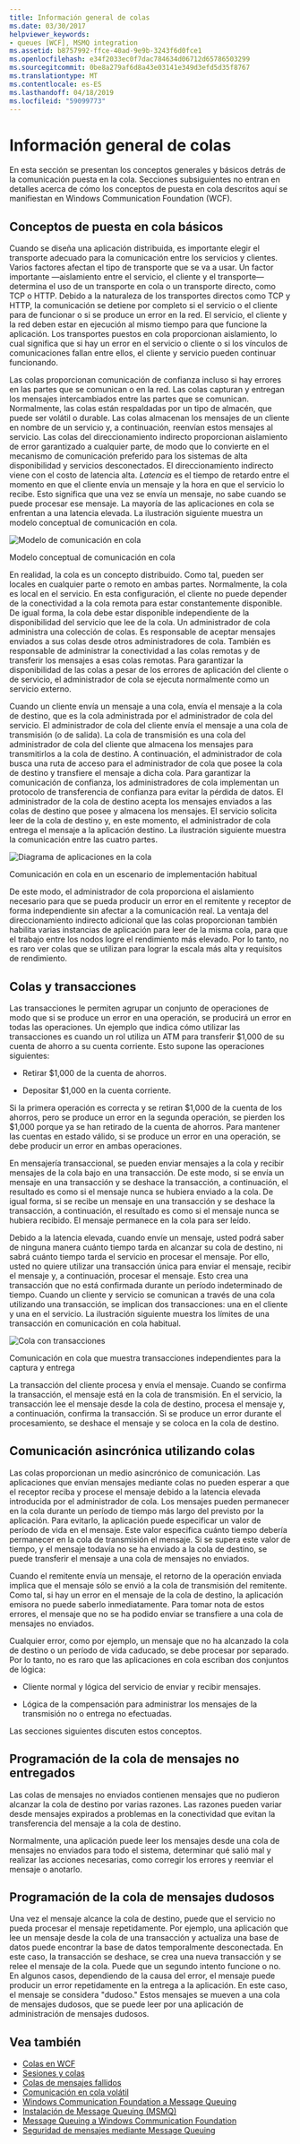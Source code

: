 ```yaml
---
title: Información general de colas
ms.date: 03/30/2017
helpviewer_keywords:
- queues [WCF], MSMQ integration
ms.assetid: b8757992-ffce-40ad-9e9b-3243f6d0fce1
ms.openlocfilehash: e34f2033ec0f7dac784634d06712d65786503299
ms.sourcegitcommit: 0be8a279af6d8a43e03141e349d3efd5d35f8767
ms.translationtype: MT
ms.contentlocale: es-ES
ms.lasthandoff: 04/18/2019
ms.locfileid: "59099773"
---
```

# <a name="queues-overview"></a>Información general de colas
En esta sección se presentan los conceptos generales y básicos detrás de la comunicación puesta en la cola. Secciones subsiguientes no entran en detalles acerca de cómo los conceptos de puesta en cola descritos aquí se manifiestan en Windows Communication Foundation (WCF).  
  
## <a name="basic-queuing-concepts"></a>Conceptos de puesta en cola básicos  
 Cuando se diseña una aplicación distribuida, es importante elegir el transporte adecuado para la comunicación entre los servicios y clientes. Varios factores afectan el tipo de transporte que se va a usar. Un factor importante —aislamiento entre el servicio, el cliente y el transporte— determina el uso de un transporte en cola o un transporte directo, como TCP o HTTP. Debido a la naturaleza de los transportes directos como TCP y HTTP, la comunicación se detiene por completo si el servicio o el cliente para de funcionar o si se produce un error en la red. El servicio, el cliente y la red deben estar en ejecución al mismo tiempo para que funcione la aplicación. Los transportes puestos en cola proporcionan aislamiento, lo cual significa que si hay un error en el servicio o cliente o si los vínculos de comunicaciones fallan entre ellos, el cliente y servicio pueden continuar funcionando.  
  
 Las colas proporcionan comunicación de confianza incluso si hay errores en las partes que se comunican o en la red. Las colas capturan y entregan los mensajes intercambiados entre las partes que se comunican. Normalmente, las colas están respaldadas por un tipo de almacén, que puede ser volátil o durable. Las colas almacenan los mensajes de un cliente en nombre de un servicio y, a continuación, reenvían estos mensajes al servicio. Las colas del direccionamiento indirecto proporcionan aislamiento de error garantizado a cualquier parte, de modo que lo convierte en el mecanismo de comunicación preferido para los sistemas de alta disponibilidad y servicios desconectados. El direccionamiento indirecto viene con el costo de latencia alta. *Latencia* es el tiempo de retardo entre el momento en que el cliente envía un mensaje y la hora en que el servicio lo recibe. Esto significa que una vez se envía un mensaje, no sabe cuando se puede procesar ese mensaje. La mayoría de las aplicaciones en cola se enfrentan a una latencia elevada. La ilustración siguiente muestra un modelo conceptual de comunicación en cola.  
  
 ![Modelo de comunicación en cola](../../../../docs/framework/wcf/feature-details/media/qconceptual-figure1c.gif "QConceptual Figure1c")  
  
 Modelo conceptual de comunicación en cola  
  
 En realidad, la cola es un concepto distribuido. Como tal, pueden ser locales en cualquier parte o remoto en ambas partes. Normalmente, la cola es local en el servicio. En esta configuración, el cliente no puede depender de la conectividad a la cola remota para estar constantemente disponible. De igual forma, la cola debe estar disponible independiente de la disponibilidad del servicio que lee de la cola. Un administrador de cola administra una colección de colas. Es responsable de aceptar mensajes enviados a sus colas desde otros administradores de cola. También es responsable de administrar la conectividad a las colas remotas y de transferir los mensajes a esas colas remotas. Para garantizar la disponibilidad de las colas a pesar de los errores de aplicación del cliente o de servicio, el administrador de cola se ejecuta normalmente como un servicio externo.  
  
 Cuando un cliente envía un mensaje a una cola, envía el mensaje a la cola de destino, que es la cola administrada por el administrador de cola del servicio. El administrador de cola del cliente envía el mensaje a una cola de transmisión (o de salida). La cola de transmisión es una cola del administrador de cola del cliente que almacena los mensajes para transmitirlos a la cola de destino. A continuación, el administrador de cola busca una ruta de acceso para el administrador de cola que posee la cola de destino y transfiere el mensaje a dicha cola. Para garantizar la comunicación de confianza, los administradores de cola implementan un protocolo de transferencia de confianza para evitar la pérdida de datos. El administrador de la cola de destino acepta los mensajes enviados a las colas de destino que posee y almacena los mensajes. El servicio solicita leer de la cola de destino y, en este momento, el administrador de cola entrega el mensaje a la aplicación destino. La ilustración siguiente muestra la comunicación entre las cuatro partes.  
  
 ![Diagrama de aplicaciones en la cola](../../../../docs/framework/wcf/feature-details/media/distributed-queue-figure.jpg "figura cola distribuida")  
  
 Comunicación en cola en un escenario de implementación habitual  
  
 De este modo, el administrador de cola proporciona el aislamiento necesario para que se pueda producir un error en el remitente y receptor de forma independiente sin afectar a la comunicación real. La ventaja del direccionamiento indirecto adicional que las colas proporcionan también habilita varias instancias de aplicación para leer de la misma cola, para que el trabajo entre los nodos logre el rendimiento más elevado. Por lo tanto, no es raro ver colas que se utilizan para lograr la escala más alta y requisitos de rendimiento.  
  
## <a name="queues-and-transactions"></a>Colas y transacciones  
 Las transacciones le permiten agrupar un conjunto de operaciones de modo que si se produce un error en una operación, se producirá un error en todas las operaciones. Un ejemplo que indica cómo utilizar las transacciones es cuando un rol utiliza un ATM para transferir $1,000 de su cuenta de ahorro a su cuenta corriente. Esto supone las operaciones siguientes:  
  
-   Retirar $1,000 de la cuenta de ahorros.  
  
-   Depositar $1,000 en la cuenta corriente.  
  
 Si la primera operación es correcta y se retiran $1,000 de la cuenta de los ahorros, pero se produce un error en la segunda operación, se pierden los $1,000 porque ya se han retirado de la cuenta de ahorros. Para mantener las cuentas en estado válido, si se produce un error en una operación, se debe producir un error en ambas operaciones.  
  
 En mensajería transaccional, se pueden enviar mensajes a la cola y recibir mensajes de la cola bajo en una transacción. De este modo, si se envía un mensaje en una transacción y se deshace la transacción, a continuación, el resultado es como si el mensaje nunca se hubiera enviado a la cola. De igual forma, si se recibe un mensaje en una transacción y se deshace la transacción, a continuación, el resultado es como si el mensaje nunca se hubiera recibido. El mensaje permanece en la cola para ser leído.  
  
 Debido a la latencia elevada, cuando envíe un mensaje, usted podrá saber de ninguna manera cuánto tiempo tarda en alcanzar su cola de destino, ni sabrá cuánto tiempo tarda el servicio en procesar el mensaje. Por ello, usted no quiere utilizar una transacción única para enviar el mensaje, recibir el mensaje y, a continuación, procesar el mensaje. Esto crea una transacción que no está confirmada durante un período indeterminado de tiempo. Cuando un cliente y servicio se comunican a través de una cola utilizando una transacción, se implican dos transacciones: una en el cliente y una en el servicio. La ilustración siguiente muestra los límites de una transacción en comunicación en cola habitual.  
  
 ![Cola con transacciones](../../../../docs/framework/wcf/feature-details/media/qwithtransactions-figure3.gif "QWithTransactions Figure3")  
  
 Comunicación en cola que muestra transacciones independientes para la captura y entrega  
  
 La transacción del cliente procesa y envía el mensaje. Cuando se confirma la transacción, el mensaje está en la cola de transmisión. En el servicio, la transacción lee el mensaje desde la cola de destino, procesa el mensaje y, a continuación, confirma la transacción. Si se produce un error durante el procesamiento, se deshace el mensaje y se coloca en la cola de destino.  
  
## <a name="asynchronous-communication-using-queues"></a>Comunicación asincrónica utilizando colas  
 Las colas proporcionan un medio asincrónico de comunicación. Las aplicaciones que envían mensajes mediante colas no pueden esperar a que el receptor reciba y procese el mensaje debido a la latencia elevada introducida por el administrador de cola. Los mensajes pueden permanecer en la cola durante un período de tiempo más largo del previsto por la aplicación. Para evitarlo, la aplicación puede especificar un valor de período de vida en el mensaje. Este valor especifica cuánto tiempo debería permanecer en la cola de transmisión el mensaje. Si se supera este valor de tiempo, y el mensaje todavía no se ha enviado a la cola de destino, se puede transferir el mensaje a una cola de mensajes no enviados.  
  
 Cuando el remitente envía un mensaje, el retorno de la operación enviada implica que el mensaje sólo se envió a la cola de transmisión del remitente. Como tal, si hay un error en el mensaje de la cola de destino, la aplicación emisora no puede saberlo inmediatamente. Para tomar nota de estos errores, el mensaje que no se ha podido enviar se transfiere a una cola de mensajes no enviados.  
  
 Cualquier error, como por ejemplo, un mensaje que no ha alcanzado la cola de destino o un período de vida caducado, se debe procesar por separado. Por lo tanto, no es raro que las aplicaciones en cola escriban dos conjuntos de lógica:  
  
-   Cliente normal y lógica del servicio de enviar y recibir mensajes.  
  
-   Lógica de la compensación para administrar los mensajes de la transmisión no o entrega no efectuadas.  
  
 Las secciones siguientes discuten estos conceptos.  
  
## <a name="dead-letter-queue-programming"></a>Programación de la cola de mensajes no entregados  
 Las colas de mensajes no enviados contienen mensajes que no pudieron alcanzar la cola de destino por varias razones. Las razones pueden variar desde mensajes expirados a problemas en la conectividad que evitan la transferencia del mensaje a la cola de destino.  
  
 Normalmente, una aplicación puede leer los mensajes desde una cola de mensajes no enviados para todo el sistema, determinar qué salió mal y realizar las acciones necesarias, como corregir los errores y reenviar el mensaje o anotarlo.  
  
## <a name="poison-message-queue-programming"></a>Programación de la cola de mensajes dudosos  
 Una vez el mensaje alcance la cola de destino, puede que el servicio no pueda procesar el mensaje repetidamente. Por ejemplo, una aplicación que lee un mensaje desde la cola de una transacción y actualiza una base de datos puede encontrar la base de datos temporalmente desconectada. En este caso, la transacción se deshace, se crea una nueva transacción y se relee el mensaje de la cola. Puede que un segundo intento funcione o no. En algunos casos, dependiendo de la causa del error, el mensaje puede producir un error repetidamente en la entrega a la aplicación. En este caso, el mensaje se considera "dudoso." Estos mensajes se mueven a una cola de mensajes dudosos, que se puede leer por una aplicación de administración de mensajes dudosos.  
  
## <a name="see-also"></a>Vea también

- [Colas en WCF](../../../../docs/framework/wcf/feature-details/queuing-in-wcf.md)
- [Sesiones y colas](../../../../docs/framework/wcf/samples/sessions-and-queues.md)
- [Colas de mensajes fallidos](../../../../docs/framework/wcf/samples/dead-letter-queues.md)
- [Comunicación en cola volátil](../../../../docs/framework/wcf/samples/volatile-queued-communication.md)
- [Windows Communication Foundation a Message Queuing](../../../../docs/framework/wcf/samples/wcf-to-message-queuing.md)
- [Instalación de Message Queuing (MSMQ)](../../../../docs/framework/wcf/samples/installing-message-queuing-msmq.md)
- [Message Queuing a Windows Communication Foundation](../../../../docs/framework/wcf/samples/message-queuing-to-wcf.md)
- [Seguridad de mensajes mediante Message Queuing](../../../../docs/framework/wcf/samples/message-security-over-message-queuing.md)
